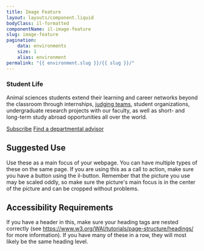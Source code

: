```yaml
---
title: Image Feature
layout: layouts/component.liquid
bodyClass: il-formatted
componentName: il-image-feature
slug: image-feature
pagination:
    data: environments
    size: 1
    alias: environment
permalink: "{{ environment.slug }}/{{ slug }}/"
---
```

<div id="template-information">
<h3>Student Life</h3>
<p>Animal sciences students extend their learning and career networks beyond
the classroom through internships, <a href="#">judging teams</a>, student organizations, undergraduate research
projects with our faculty, as well as short- and long-term study abroad opportunities all over the world. </p>

<a href="#" class="il-button">Subscribe</a>
<a href="#" class="il-button">Find a departmental advisor</a>
</div>

## Suggested Use

Use these as a main focus of your webpage. You can have multiple types of these on the same page. If you are using this as a call to action, make sure you have a button using the il-button. Remember that the picture you use may be scaled oddly, so make sure the picture's main focus is in the center of the picture and can be cropped without problems. 

## Accessibility Requirements

If you have a header in this, make sure your heading tags are nested correctly (see https://www.w3.org/WAI/tutorials/page-structure/headings/ for more information). If you have many of these in a row, they will most likely be the same heading level. 